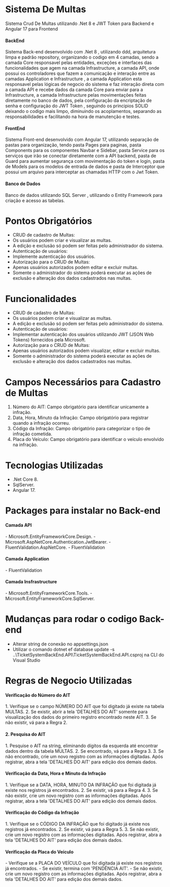 # Sistema De Multas
Sistema Crud De Multas utilizando .Net 8 e JWT Token para Backend e Angular 17 para Frontend
<h4>BackEnd</h4>
Sistema Back-end desenvolvido com .Net 8 , utilizando ddd, arquitetura limpa e padrão repository, organizando o codigo em 4 camadas, sendo a camada Core responsavel pelas entidades, exceções e interfaces das funcionalidades que agem na camada Infrastructure, a camada API, onde possui os controladores que fazem a comunicação e interação entre as camadas Application e Infrastructure , a camada Application esta responsavel pelas lógicas de negocio do sistema e faz interação direta com a camada API e recebe dados da camada Core para enviar para a Infrastructure, a camada Infrastructure pelas movimentações feitas diretamente no banco de dados, pela configuração da encriptação de senha e configuração do JWT Token , seguindo os principios SOLID deixando o codigo mais limpo, diminuindo os acoplamentos, separando as responsabilidades e facilitando na hora de manutenção e testes.

<h4>FrontEnd</h4>
Sistema Front-end desenvolvido com Angular 17, utilizando separação de pastas para organização, tendo pasta Pages para paginas, pasta Components para os componentes Navbar e Sidebar, pasta Service para os serviços que irão se conectar diretamente com a API backend, pasta de Guard para aumentar segurança com movimentação do token e login, pasta de Models para os modelos de entrada de dados e pasta de Interceptor que possui um arquivo para interceptar as chamadas HTTP com o Jwt Token.

<h4>Banco de Dados</h4>
Banco de dados utilizando SQL Server , utilizando o Entity Framework para criação e acesso as tabelas.

# Pontos Obrigatórios
- CRUD de cadastro de Multas:
 - Os usuários podem criar e visualizar as multas.
 - A edição e exclusão só podem ser feitas pelo administrador do sistema.
- Autenticação de usuários:
 - Implemente autenticação dos usuários.
- Autorização para o CRUD de Multas:
 - Apenas usuários autorizados podem editar e excluir multas.
 - Somente o administrador do sistema poderá executar as ações de exclusão e alteração dos dados cadastrados
nas multas.

# Funcionalidades
- CRUD de cadastro de Multas:
 - Os usuários podem criar e visualizar as multas.
 - A edição e exclusão só podem ser feitas pelo administrador do sistema.
- Autenticação de usuários:
 - Implementar autenticação dos usuários utilizando JWT (JSON Web Tokens) fornecidos pela Microsoft.
- Autorização para o CRUD de Multas:
 - Apenas usuários autorizados podem visualizar, editar e excluir multas.
 - Somente o administrador do sistema poderá executar as ações de exclusão e alteração dos dados cadastrados
nas multas.

# Campos Necessários para Cadastro de Multas
1. Número do AIT: Campo obrigatório para identificar unicamente a infração.
2. Data, Hora, Minuto da Infração: Campo obrigatório para registrar quando a infração ocorreu.
3. Código da Infração: Campo obrigatório para categorizar o tipo de infração cometida.
4. Placa do Veículo: Campo obrigatório para identificar o veículo envolvido na infração.

# Tecnologias Utilizadas
- .Net Core 8.
- SqlServer.
- Angular 17.

# Packages para instalar no Back-end
<h4>Camada API</h4>
- Microsoft.EntityFrameworkCore.Design.
- Microsoft.AspNetCore.Authentication.JwtBearer.
- FluentValidation.AspNetCore.
- FluentValidation
<h4>Camada Application</h4>
- FluentValidation
<h4>Camada Insfrastructure</h4>
- Microsoft.EntityFrameworkCore.Tools.
- Microsoft.EntityFrameworkCore.SqlServer.

# Mudanças para rodar o codigo Back-end
- Alterar string de conexão no appsettings.json
- Utilizar o comando dotnet ef database update -s  ..\TicketSystemBackEnd.API\TicketSystemBackEnd.API.csproj na CLI do Visual Studio

# Regras de Negocio Utilizadas
<h4> Verificação do Número do AIT</h4>
 1. Verifique se o campo NÚMERO DO AIT que foi digitado já existe na tabela MULTAS.
 2. Se existir, abrir a tela 'DETALHES DO AIT' somente para visualização dos dados do primeiro registro encontrado
neste AIT.
 3. Se não existir, vá para a Regra 2.
 
<h4> 2. Pesquisa do AIT</h4>
 1. Pesquise o AIT na string, eliminando dígitos da esquerda até encontrar dados dentro da tabela MULTAS.
 2. Se encontrado, vá para a Regra 3.
 3. Se não encontrado, crie um novo registro com as informações digitadas. Após registrar, abra a tela 'DETALHES
DO AIT' para edição dos demais dados.

<h4>Verificação da Data, Hora e Minuto da Infração</h4>
 1. Verifique se a DATA, HORA, MINUTO DA INFRAÇÃO que foi digitada já existe nos registros já encontrados.
 2. Se existir, vá para a Regra 4.
 3. Se não existir, crie um novo registro com as informações digitadas. Após registrar, abra a tela 'DETALHES DO
AIT' para edição dos demais dados.

<h4>Verificação do Código da Infração</h4>
 1. Verifique se o CÓDIGO DA INFRAÇÃO que foi digitado já existe nos registros já encontrados.
 2. Se existir, vá para a Regra 5.
 3. Se não existir, crie um novo registro com as informações digitadas. Após registrar, abra a tela 'DETALHES DO
AIT' para edição dos demais dados.

<h4>Verificação da Placa do Veículo</h4>
 - Verifique se a PLACA DO VEÍCULO que foi digitada já existe nos registros já encontrados.
 - Se existir, termina com 'PENDÊNCIA AIT'.
 - Se não existir, crie um novo registro com as informações digitadas. Após registrar, abra a tela 'DETALHES DO
AIT' para edição dos demais dados. 
